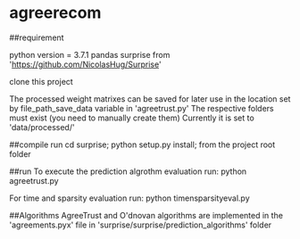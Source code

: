 # agreerecom

##requirement

python version = 3.7.1
pandas
surprise from 'https://github.com/NicolasHug/Surprise'

clone this project

The processed weight matrixes can be saved for later use in the location set by
file_path_save_data variable in 'agreetrust.py'
The respective folders must exist (you need to manually create them)
Currently it is set to 'data/processed/'

##compile 
run cd surprise; python setup.py install; from the project root folder

##run
To execute the prediction algrothm evaluation run:
python agreetrust.py

For time and sparsity evaluation run:
python timensparsityeval.py

##Algorithms
AgreeTrust and O'dnovan algorithms are implemented in the 'agreements.pyx' file in 'surprise/surprise/prediction_algorithms' folder
